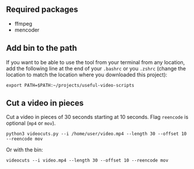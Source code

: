 ## Required packages

* ffmpeg
* mencoder

## Add bin to the path

If you want to be able to use the tool from your terminal from any location, 
add the following line at the end of your `.bashrc` or you `.zshrc` 
(change the location to match the location where you downloaded this project):

    export PATH=$PATH:~/projects/useful-video-scripts

## Cut a video in pieces

Cut a video in pieces of 30 seconds starting at 10 seconds. Flag `reencode` is optional (`mp4` or `mov`).

    python3 videocuts.py --i /home/user/video.mp4 --length 30 --offset 10 --reencode mov

Or with the bin:

    videocuts --i video.mp4 --length 30 --offset 10 --reencode mov
